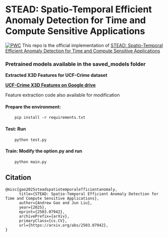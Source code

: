# STEAD: Spatio-Temporal Efficient Anomaly Detection for Time and Compute Sensitive Applications

[![PWC](https://img.shields.io/endpoint.svg?url=https://paperswithcode.com/badge/stead-spatio-temporal-efficient-anomaly-1/anomaly-detection-in-surveillance-videos-on)](https://paperswithcode.com/sota/anomaly-detection-in-surveillance-videos-on?p=stead-spatio-temporal-efficient-anomaly-1)
This repo is the official implementation of [STEAD: Spatio-Temporal Efficient Anomaly Detection for Time and Compute Sensitive Applications](https://arxiv.org/abs/2503.07942)  

### Pretrained models available in the saved_models folder

**Extracted X3D Features for UCF-Crime dataset**

[**UCF-Crime X3D Features on Google drive**](https://drive.google.com/file/d/1LBTddU2mKuWvpbFOrqylJrZQ4u-U-zxG/view?usp=sharing)  

Feature extraction code also available for modification  

#### Prepare the environment: 
        pip install -r requirements.txt
#### Test: Run 
        python test.py
#### Train: Modify the option.py and run 
        python main.py

## Citation
    @misc{gao2025steadspatiotemporalefficientanomaly,
          title={STEAD: Spatio-Temporal Efficient Anomaly Detection for Time and Compute Sensitive Applications}, 
          author={Andrew Gao and Jun Liu},
          year={2025},
          eprint={2503.07942},
          archivePrefix={arXiv},
          primaryClass={cs.CV},
          url={https://arxiv.org/abs/2503.07942}, 
    }
